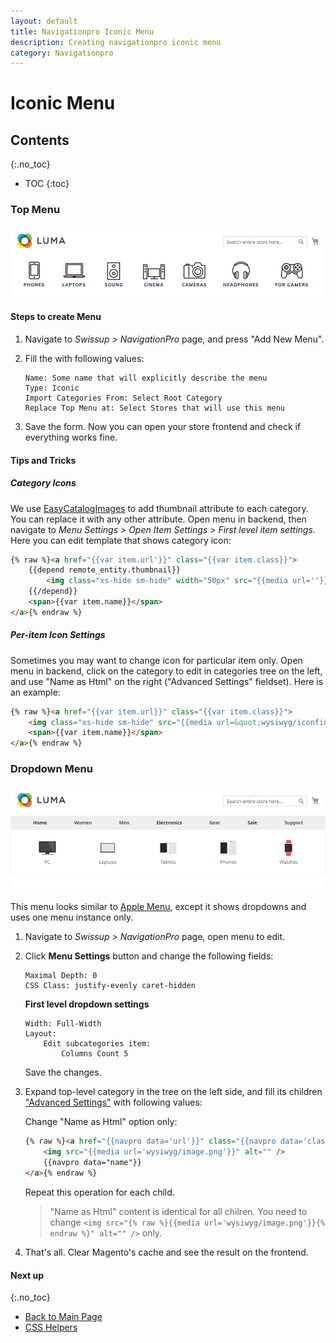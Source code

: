 ```yaml
---
layout: default
title: Navigationpro Iconic Menu
description: Creating navigationpro iconic menu
category: Navigationpro
---
```


# Iconic Menu

## Contents
{:.no_toc}

* TOC
{:toc}

### Top Menu

![Iconic Menu](/images/m2/navigationpro/use-cases/iconic-menu.png)

#### Steps to create Menu

 1. Navigate to _Swissup > NavigationPro_ page, and press "Add New Menu".
 2. Fill the with following values:

    ```
    Name: Some name that will explicitly describe the menu
    Type: Iconic
    Import Categories From: Select Root Category
    Replace Top Menu at: Select Stores that will use this menu
    ```

 3. Save the form. Now you can open your store frontend and check if everything
    works fine.

#### Tips and Tricks

##### Category Icons

We use [EasyCatalogImages](/m2/extensions/easycatalogimages/) to add thumbnail
attribute to each category. You can replace it with any other attribute. Open menu
in backend, then navigate to
_Menu Settings > Open Item Settings > First level item settings_.
Here you can edit template that shows category icon:

```html
{% raw %}<a href="{{var item.url'}}" class="{{var item.class}}">
    {{depend remote_entity.thumbnail}}
        <img class="xs-hide sm-hide" width="50px" src="{{media url=''}}/catalog/category/{{var remote_entity.thumbnail}}" />
    {{/depend}}
    <span>{{var item.name}}</span>
</a>{% endraw %}
```

##### Per-item Icon Settings

Sometimes you may want to change icon for particular item only.
Open menu in backend, click on the category to edit in categories tree on the left,
and use "Name as Html" on the right ("Advanced Settings" fieldset).
Here is an example:

```html
{% raw %}<a href="{{var item.url}}" class="{{var item.class}}">
    <img class="xs-hide sm-hide" src="{{media url=&quot;wysiwyg/iconfinder_multimedia-37_2849799.png&quot;}}" alt="" />
    <span>{{var item.name}}</span>
</a>{% endraw %}
```

### Dropdown Menu

![Iconic Menu in a Dropdown](/images/m2/navigationpro/use-cases/iconic-menu-dropdown.png)

This menu looks similar to [Apple Menu][apple-menu], except it shows dropdowns
and uses one menu instance only.

 1. Navigate to _Swissup > NavigationPro_ page, open menu to edit.
 2. Click **Menu Settings** button and change the following fields:

    ```
    Maximal Depth: 0
    CSS Class: justify-evenly caret-hidden
    ```

    **First level dropdown settings**

    ```
    Width: Full-Width
    Layout:
        Edit subcategories item:
            Columns Count 5
    ```

    Save the changes.

 4. Expand top-level category in the tree on the left side, and fill its
    children ["Advanced Settings"](/m2/extensions/navigationpro/backend/menu-edit/#advanced-settings)
    with following values:

    Change "Name as Html" option only:

    ```html
    {% raw %}<a href="{{navpro data='url'}}" class="{{navpro data='class'}} text-center flex flex-column items-center">
        <img src="{{media url='wysiwyg/image.png'}}" alt="" />
        {{navpro data="name"}}
    </a>{% endraw %}
    ```

    Repeat this operation for each child.

    > "Name as Html" content is identical for all chilren. You need to change
    > `<img src="{% raw %}{{media url='wysiwyg/image.png'}}{% endraw %}" alt="" />` only.

 5. That's all. Clear Magento's cache and see the result on the frontend.

#### Next up
{:.no_toc}

 -  [Back to Main Page](/m2/extensions/navigationpro/)
 -  [CSS Helpers][css-helpers]

[item-renderer]: /m2/extensions/navigationpro/ui/menu-item-name-as-html/ "Item Name Renderer"
[menu-settings]: /m2/extensions/navigationpro/backend/menu-settings/ "Menu Settings Panel"
[css-helpers]: /m2/extensions/navigationpro/customization/css-helpers/ "CSS Helpers"
[simple-menu]: /m2/extensions/navigationpro/use-cases/simple-menu/ "Simple Menu"
[apple-menu]: /m2/extensions/navigationpro/use-cases/apple-menu/ "Apple Menu"
